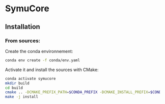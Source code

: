 # SymuCore

## Installation

### From sources:

Create the conda environnement:

```bash
conda env create -f conda/env.yaml
```

Activate it and install the sources with CMake:
```bash
conda activate symucore
mkdir build
cd build
cmake .. -DCMAKE_PREFIX_PATH=$CONDA_PREFIX -DCMAKE_INSTALL_PREFIX=$CONDA_PREFIX
make -j install
```
